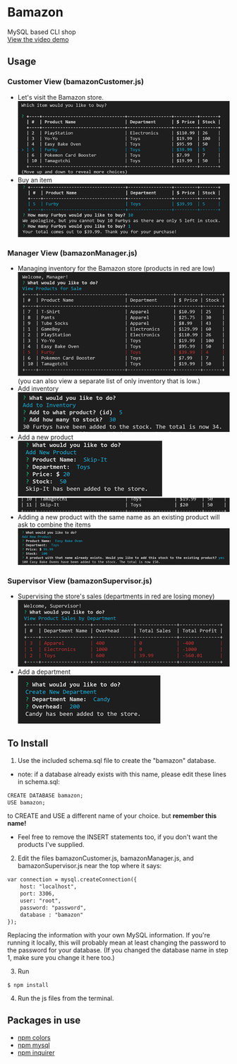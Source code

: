 # Bamazon
MySQL based CLI shop  
[View the video demo](https://youtu.be/timVS3ZrsqA)

## Usage
### Customer View (bamazonCustomer.js)
- Let's visit the Bamazon store.  
![store front](demo/1.png "Oh man, I'm gonna buy so many Furbys")  
- Buy an item  
![buying](demo/2.png "What? I really like Furbys.")  

### Manager View (bamazonManager.js)
- Managing inventory for the Bamazon store (products in red are low)  
![inventory](demo/3.png "Uh oh, Furbys are low again.")  
(you can also view a separate list of only inventory that is low.)  
- Add inventory  
![add more](demo/4.png "Better get some more Furbys.")  
- Add a new product  
![add product](demo/5.png "Skip-Its seem cool with the kids this season.")  
![added product](demo/6.png "I really hope these sell.")  
- Adding a new product with the same name as an existing product will ask to combine the items  
![add existing](demo/7.png "Oh, I guess we already have these.")  

### Supervisor View (bamazonSupervisor.js)
- Supervising the store's sales (departments in red are losing money)  
![store profits](demo/8.png "Sales are not good this season. We only sold 1 Furby.")  
- Add a department  
![new department](demo/9.png "I hope selling candy makes us money. We're really hurting here.")  

## To Install
1. Use the included schema.sql file to create the "bamazon" database.
- note: if a database already exists with this name, please edit these lines in schema.sql:
```
CREATE DATABASE bamazon;
USE bamazon;
```
to CREATE and USE a different name of your choice. but **remember this name!**
- Feel free to remove the INSERT statements too, if you don't want the products I've supplied.

2. Edit the files bamazonCustomer.js, bamazonManager.js, and bamazonSupervisor.js near the top where it says:
```
var connection = mysql.createConnection({
	host: "localhost",
	port: 3306,
	user: "root",
	password: "password",
	database : "bamazon"
});
```
Replacing the information with your own MySQL information.  If you're running it locally, this will probably mean at least changing the password to the password for your database. (If you changed the database name in step 1, make sure you change it here too.)

3. Run
```
$ npm install
```

4. Run the js files from the terminal.

## Packages in use
- [npm colors](https://www.npmjs.com/package/colors)
- [npm mysql](https://www.npmjs.com/package/mysql)
- [npm inquirer](https://www.npmjs.com/package/inquirer)
